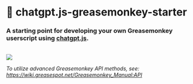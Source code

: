 # 🙈 chatgpt.js-greasemonkey-starter

### A starting point for developing your own Greasemonkey userscript using [chatgpt.js](https://github.com/KudoAI/chatgpt.js).

<br>

<img src="../media/images/screenshots/chatgpt-userscript-on.png">

_To utilize advanced Greasemonkey API methods, see: https://wiki.greasespot.net/Greasemonkey_Manual:API_
